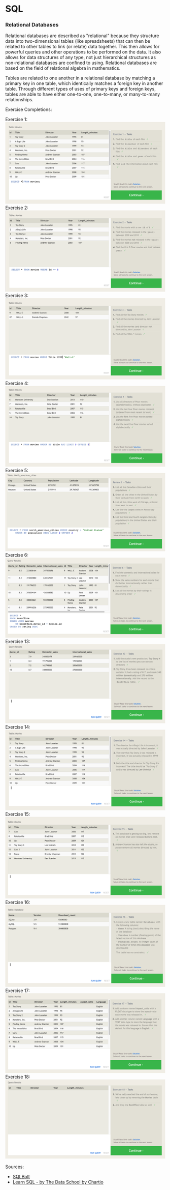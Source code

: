 # SQL

### Relational Databases

Relational databases are described as "relational" because they structure data into two-dimensional tables (like spreadsheets) that can then be related to other tables to link (or relate) data together. This then allows for powerful queries and other operations to be performed on the data. It also allows for data structures of any type, not just hierarchical structures as non-relational databases are confined to using. Relational databases are based on the field of relational algebra in mathematics.

Tables are related to one another in a relational database by matching a primary key in one table, which identically matches a foreign key in another table. Through different types of uses of primary keys and foreign keys, tables are able to have either one-to-one, one-to-many, or many-to-many relationships.

Exercise Completions:

Exercise 1: ![Exercise 1](/images/sql1.png)
Exercise 2: ![Exercise 2](/images/sql2.png)
Exercise 3: ![Exercise 3](/images/sql3.png)
Exercise 4: ![Exercise 4](/images/sql4.png)
Exercise 5: ![Exercise 5](/images/sql5.png)
Exercise 6: ![Exercise 6](/images/sql6.png)
Exercise 13: ![Exercise 13](/images/sql13.png)
Exercise 14: ![Exercise 14](/images/sql14.png)
Exercise 15: ![Exercise 15](/images/sql15.png)
Exercise 16: ![Exercise 16](/images/sql16.png)
Exercise 17: ![Exercise 17](/images/sql17.png)
Exercise 18: ![Exercise 18](/images/sql18.png)

Sources:
- [SQLBolt](https://sqlbolt.com/)
- [Learn SQL - by The Data School by Chartio](https://landing.chartio.com/download-learn-sql)
